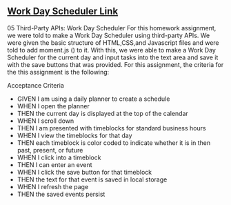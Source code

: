 ## [Work Day Scheduler Link ](https://garrib10.github.io/Work-Day-Scheduler/.)

05 Third-Party APIs: Work Day Scheduler
For this homework assignment, we were told to make a Work Day Scheduler using third-party APIs. We were given the basic structure of HTML,CSS,and Javascript files  and were told to add moment.js () to it. With this, we were able to make a Work Day Scheduler for the current day and input tasks into the text area and save it with the save buttons that was provided. For this assignment, the criteria for the this assignment is the following: 

Acceptance Criteria
- GIVEN I am using a daily planner to create a schedule
- WHEN I open the planner
- THEN the current day is displayed at the top of the calendar
- WHEN I scroll down
- THEN I am presented with timeblocks for standard business hours
- WHEN I view the timeblocks for that day
- THEN each timeblock is color coded to indicate whether it is in    then past, present, or future
- WHEN I click into a timeblock
- THEN I can enter an event
- WHEN I click the save button for that timeblock
- THEN the text for that event is saved in local storage
- WHEN I refresh the page
- THEN the saved events persist